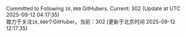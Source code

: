 Committed to Following `10,000` GitHubers. Current: <!-- FOLLOWING_COUNT -->302<!-- FOLLOWING_COUNT --> (Update at UTC <!-- LAST_UPDATED -->2025-09-12 04:17:35<!-- LAST_UPDATED -->)<br>
致力于关注`10,000`个GitHuber。当前：<!-- FOLLOWING_COUNT -->302<!-- FOLLOWING_COUNT --> (更新于北京时间 <!-- LAST_UPDATED_CST -->2025-09-12 12:17:35<!-- LAST_UPDATED_CST -->)

